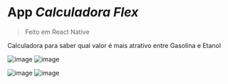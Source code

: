 # App *Calculadora Flex*

>Feito em React Native

Calculadora para saber qual valor é mais atrativo entre Gasolina e Etanol

![image](https://github.com/geraldohomero/CalcFlex/assets/70844369/53d8dcf7-1778-463d-b72d-64eac4323426) ![image](https://github.com/geraldohomero/CalcFlex/assets/70844369/18ff3136-ca68-4b09-a77f-f2f7c36d280b)

![image](https://github.com/geraldohomero/CalcFlex/assets/70844369/142a38cf-cda8-4258-8337-ca81947f2e02) ![image](https://github.com/geraldohomero/CalcFlex/assets/70844369/5997a746-a27f-4ed6-8b99-101ebf30ad8c)

